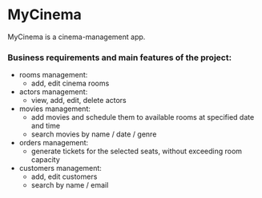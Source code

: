 # MyCinema

MyCinema is a cinema-management app.

### Business requirements and main features of the project:
* rooms management:
  * add, edit cinema rooms
* actors management:
  * view, add, edit, delete actors
* movies management:
  * add movies and schedule them to available rooms at specified date and time
  * search movies by name / date / genre
* orders management:
  * generate tickets for the selected seats, without exceeding room capacity
* customers management:
  * add, edit customers
  * search by name / email